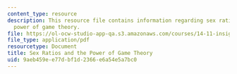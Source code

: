 ```yaml
---
content_type: resource
description: This resource file contains information regarding sex ratios and the
  power of game theory.
file: https://ol-ocw-studio-app-qa.s3.amazonaws.com/courses/14-11-insights-from-game-theory-into-social-behavior-fall-2013/9aeb459ee77dbf1d2366e6a54e5a7bc0_MIT14_11F13_Sex_Ratio_hand.pdf
file_type: application/pdf
resourcetype: Document
title: Sex Ratios and the Power of Game Theory
uid: 9aeb459e-e77d-bf1d-2366-e6a54e5a7bc0
---
```

